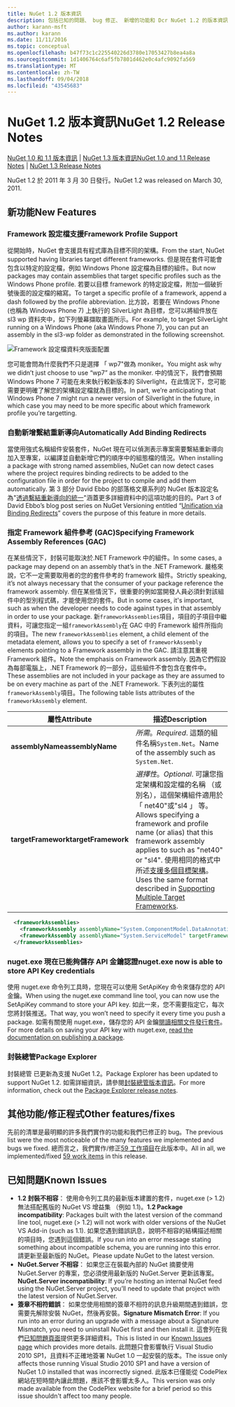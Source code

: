 ```yaml
---
title: NuGet 1.2 版本資訊
description: 包括已知的問題、 bug 修正、 新增的功能和 Dcr NuGet 1.2 的版本資訊。
author: karann-msft
ms.author: karann
ms.date: 11/11/2016
ms.topic: conceptual
ms.openlocfilehash: b47f73c1c225540226d3780e17053427b8ea4a8a
ms.sourcegitcommit: 1d1406764c6af5fb7801d462e0c4afc9092fa569
ms.translationtype: MT
ms.contentlocale: zh-TW
ms.lasthandoff: 09/04/2018
ms.locfileid: "43545683"
---
```

# <a name="nuget-12-release-notes"></a><span data-ttu-id="c487b-103">NuGet 1.2 版本資訊</span><span class="sxs-lookup"><span data-stu-id="c487b-103">NuGet 1.2 Release Notes</span></span>

<span data-ttu-id="c487b-104">[NuGet 1.0 和 1.1 版本資訊](../release-notes/nuget-1.1.md) | [NuGet 1.3 版本資訊](../release-notes/nuget-1.3.md)</span><span class="sxs-lookup"><span data-stu-id="c487b-104">[NuGet 1.0 and 1.1 Release Notes](../release-notes/nuget-1.1.md) | [NuGet 1.3 Release Notes](../release-notes/nuget-1.3.md)</span></span>

<span data-ttu-id="c487b-105">NuGet 1.2 於 2011 年 3 月 30 日發行。</span><span class="sxs-lookup"><span data-stu-id="c487b-105">NuGet 1.2 was released on March 30, 2011.</span></span>

## <a name="new-features"></a><span data-ttu-id="c487b-106">新功能</span><span class="sxs-lookup"><span data-stu-id="c487b-106">New Features</span></span>

### <a name="framework-profile-support"></a><span data-ttu-id="c487b-107">Framework 設定檔支援</span><span class="sxs-lookup"><span data-stu-id="c487b-107">Framework Profile Support</span></span>

<span data-ttu-id="c487b-108">從開始時，NuGet 會支援具有程式庫為目標不同的架構。</span><span class="sxs-lookup"><span data-stu-id="c487b-108">From the start, NuGet supported having libraries target different frameworks.</span></span> <span data-ttu-id="c487b-109">但是現在套件可能會包含以特定的設定檔，例如 Windows Phone 設定檔為目標的組件。</span><span class="sxs-lookup"><span data-stu-id="c487b-109">But now packages may contain assemblies that target specific profiles such as the Windows Phone profile.</span></span> <span data-ttu-id="c487b-110">若要以目標 framework 的特定設定檔，附加一個破折號後面的設定檔的縮寫。</span><span class="sxs-lookup"><span data-stu-id="c487b-110">To target a specific profile of a framework, append a dash followed by the profile abbreviation.</span></span> <span data-ttu-id="c487b-111">比方說，若要在 Windows Phone (也稱為 Windows Phone 7) 上執行的 SilverLight 為目標，您可以將組件放在 sl3 wp 資料夾中，如下列螢幕擷取畫面所示。</span><span class="sxs-lookup"><span data-stu-id="c487b-111">For example, to target SilverLight running on a Windows Phone (aka Windows Phone 7), you can put an assembly in the sl3-wp folder as demonstrated in the following screenshot.</span></span>

![Framework 設定檔資料夾版面配置](./media/framework-profile-support.png)

<span data-ttu-id="c487b-113">您可能會問為什麼我們不只是選擇 「 wp7"做為 moniker。</span><span class="sxs-lookup"><span data-stu-id="c487b-113">You might ask why we didn’t just choose to use “wp7” as the moniker.</span></span> <span data-ttu-id="c487b-114">中的情況下，我們會預期 Windows Phone 7 可能在未來執行較新版本的 Silverlight，在此情況下，您可能需要更明確了解您的架構設定檔就為目標的。</span><span class="sxs-lookup"><span data-stu-id="c487b-114">In part, we’re anticipating that Windows Phone 7 might run a newer version of Silverlight in the future, in which case you may need to be more specific about which framework profile you’re targetting.</span></span>

### <a name="automatically-add-binding-redirects"></a><span data-ttu-id="c487b-115">自動新增繫結重新導向</span><span class="sxs-lookup"><span data-stu-id="c487b-115">Automatically Add Binding Redirects</span></span>

<span data-ttu-id="c487b-116">當使用強式名稱組件安裝套件，NuGet 現在可以偵測表示專案需要繫結重新導向加入至專案，以編譯並自動新增它們的順序中的組態檔的情況。</span><span class="sxs-lookup"><span data-stu-id="c487b-116">When installing a package with strong named assemblies, NuGet can now detect cases where the project requires binding redirects to be added to the configuration file in order for the project to compile and add them automatically.</span></span> <span data-ttu-id="c487b-117">第 3 部分 David Ebbo 的部落格文章系列的 NuGet 版本設定名為"[透過繫結重新導向的統一](http://blog.davidebbo.com/2011/01/nuget-versioning-part-3-unification-via.html)"涵蓋更多詳細資料中的這項功能的目的。</span><span class="sxs-lookup"><span data-stu-id="c487b-117">Part 3 of David Ebbo’s blog post series on NuGet Versioning entitled “[Unification via Binding Redirects](http://blog.davidebbo.com/2011/01/nuget-versioning-part-3-unification-via.html)” covers the purpose of this feature in more details.</span></span>

<a name="framework-assembly-refs"></a>

### <a name="specifying-framework-assembly-references-gac"></a><span data-ttu-id="c487b-118">指定 Framework 組件參考 (GAC)</span><span class="sxs-lookup"><span data-stu-id="c487b-118">Specifying Framework Assembly References (GAC)</span></span>

<span data-ttu-id="c487b-119">在某些情況下，封裝可能取決於.NET Framework 中的組件。</span><span class="sxs-lookup"><span data-stu-id="c487b-119">In some cases, a package may depend on an assembly that’s in the .NET Framework.</span></span> <span data-ttu-id="c487b-120">嚴格來說，它不一定需要取用者的您的套件參考的 framework 組件。</span><span class="sxs-lookup"><span data-stu-id="c487b-120">Strictly speaking, it’s not always necessary that the consumer of your package reference the framework assembly.</span></span> <span data-ttu-id="c487b-121">但在某些情況下，很重要的例如當開發人員必須針對該組件中的型別程式碼，才能使用您的套件。</span><span class="sxs-lookup"><span data-stu-id="c487b-121">But in some cases, it's important, such as when the developer needs to code against types in that assembly in order to use your package.</span></span> <span data-ttu-id="c487b-122">新`frameworkAssemblies`項目，項目的子項目中繼資料，可讓您指定一組`frameworkAssembly`在 GAC 中的 Framework 組件所指向的項目。</span><span class="sxs-lookup"><span data-stu-id="c487b-122">The new `frameworkAssemblies` element, a child element of the metadata element, allows you to specify a set of `frameworkAssembly` elements pointing to a Framework assembly in the GAC.</span></span> <span data-ttu-id="c487b-123">請注意其重視 Framework 組件。</span><span class="sxs-lookup"><span data-stu-id="c487b-123">Note the emphasis on Framework assembly.</span></span>
<span data-ttu-id="c487b-124">因為它們假設為每部電腦上，.NET Framework 的一部分，這些組件不會包含在套件中。</span><span class="sxs-lookup"><span data-stu-id="c487b-124">These assemblies are not included in your package as they are assumed to be on every machine  as part of the .NET Framework.</span></span> <span data-ttu-id="c487b-125">下表列出的屬性`frameworkAssembly`項目。</span><span class="sxs-lookup"><span data-stu-id="c487b-125">The following table lists attributes of the `frameworkAssembly` element.</span></span>


|<span data-ttu-id="c487b-126">屬性</span><span class="sxs-lookup"><span data-stu-id="c487b-126">Attribute</span></span> |<span data-ttu-id="c487b-127">描述</span><span class="sxs-lookup"><span data-stu-id="c487b-127">Description</span></span>|
|----------------|-----------|
|<span data-ttu-id="c487b-128">**assemblyName**</span><span class="sxs-lookup"><span data-stu-id="c487b-128">**assemblyName**</span></span>|<span data-ttu-id="c487b-129">*所需*。</span><span class="sxs-lookup"><span data-stu-id="c487b-129">*Required*.</span></span> <span data-ttu-id="c487b-130">這類的組件名稱`System.Net`。</span><span class="sxs-lookup"><span data-stu-id="c487b-130">Name of the assembly such as `System.Net`.</span></span>|
|<span data-ttu-id="c487b-131">**targetFramework**</span><span class="sxs-lookup"><span data-stu-id="c487b-131">**targetFramework**</span></span>|<span data-ttu-id="c487b-132">*選擇性*。</span><span class="sxs-lookup"><span data-stu-id="c487b-132">*Optional*.</span></span> <span data-ttu-id="c487b-133">可讓您指定架構和設定檔的名稱 （或別名），這個架構組件適用於 「 net40"或"sl4 」 等。</span><span class="sxs-lookup"><span data-stu-id="c487b-133">Allows specifying a framework and profile name (or alias) that this framework assembly applies to such as "net40" or "sl4".</span></span> <span data-ttu-id="c487b-134">使用相同的格式中所述[支援多個目標架構](../create-packages/supporting-multiple-target-frameworks.md)。</span><span class="sxs-lookup"><span data-stu-id="c487b-134">Uses the same format described in [Supporting Multiple Target Frameworks](../create-packages/supporting-multiple-target-frameworks.md).</span></span>|

```xml
  <frameworkAssemblies>
    <frameworkAssembly assemblyName="System.ComponentModel.DataAnnotations" targetFramework="net40" />
    <frameworkAssembly assemblyName="System.ServiceModel" targetFramework="net40" />
  </frameworkAssemblies>
```

### <a name="nugetexe-now-is-able-to-store-api-key-credentials"></a><span data-ttu-id="c487b-135">nuget.exe 現在已能夠儲存 API 金鑰認證</span><span class="sxs-lookup"><span data-stu-id="c487b-135">nuget.exe now is able to store API Key credentials</span></span>

<span data-ttu-id="c487b-136">使用 nuget.exe 命令列工具時，您現在可以使用 SetApiKey 命令來儲存您的 API 金鑰。</span><span class="sxs-lookup"><span data-stu-id="c487b-136">When using the nuget.exe command line tool, you can now use the SetApiKey command to store your API key.</span></span> <span data-ttu-id="c487b-137">如此一來，您不需要指定它，每次您將封裝推送。</span><span class="sxs-lookup"><span data-stu-id="c487b-137">That way, you won’t need to specify it every time you push a package.</span></span> <span data-ttu-id="c487b-138">如需有關使用 nuget.exe，儲存您的 API 金鑰[閱讀相關文件發行套件](../create-packages/publish-a-package.md)。</span><span class="sxs-lookup"><span data-stu-id="c487b-138">For more details on saving your API key with nuget.exe, [read the documentation on publishing a package](../create-packages/publish-a-package.md).</span></span>

### <a name="package-explorer"></a><span data-ttu-id="c487b-139">封裝總管</span><span class="sxs-lookup"><span data-stu-id="c487b-139">Package Explorer</span></span>
<span data-ttu-id="c487b-140">封裝總管 已更新為支援 NuGet 1.2。</span><span class="sxs-lookup"><span data-stu-id="c487b-140">Package Explorer has been updated to support NuGet 1.2.</span></span> <span data-ttu-id="c487b-141">如需詳細資訊，請參閱[封裝總管版本資訊](http://nuget.codeplex.com/wikipage?title=New%20features%20in%20NuGet%20Package%20Explorer%201.0)。</span><span class="sxs-lookup"><span data-stu-id="c487b-141">For more information, check out the [Package Explorer release notes](http://nuget.codeplex.com/wikipage?title=New%20features%20in%20NuGet%20Package%20Explorer%201.0).</span></span>

## <a name="other-featuresfixes"></a><span data-ttu-id="c487b-142">其他功能/修正程式</span><span class="sxs-lookup"><span data-stu-id="c487b-142">Other features/fixes</span></span>

<span data-ttu-id="c487b-143">先前的清單是最明顯的許多我們實作的功能和我們已修正的 bug。</span><span class="sxs-lookup"><span data-stu-id="c487b-143">The previous list were the most noticeable of the many features we implemented and bugs we fixed.</span></span> <span data-ttu-id="c487b-144">總而言之，我們實作/修正[59 工作項目](http://nuget.codeplex.com/workitem/list/advanced?keyword=&status=All&type=All&priority=All&release=NuGet%201.2&assignedTo=All&component=All&sortField=Votes&sortDirection=Descending&page=0)在此版本中。</span><span class="sxs-lookup"><span data-stu-id="c487b-144">All in all, we implemented/fixed [59 work items](http://nuget.codeplex.com/workitem/list/advanced?keyword=&status=All&type=All&priority=All&release=NuGet%201.2&assignedTo=All&component=All&sortField=Votes&sortDirection=Descending&page=0) in this release.</span></span>

## <a name="known-issues"></a><span data-ttu-id="c487b-145">已知問題</span><span class="sxs-lookup"><span data-stu-id="c487b-145">Known Issues</span></span>

* <span data-ttu-id="c487b-146">**1.2 封裝不相容**： 使用命令列工具的最新版本建置的套件，nuget.exe (> 1.2) 無法搭配舊版的 NuGet VS 增益集 （例如 1.1)。</span><span class="sxs-lookup"><span data-stu-id="c487b-146">**1.2 Package incompatibility**: Packages built with the latest version of the command line tool, nuget.exe (> 1.2) will not work with older versions of the NuGet VS Add-in (such as 1.1).</span></span> <span data-ttu-id="c487b-147">如果您遇到錯誤訊息，說明不相容的結構描述相關的項目時，您遇到這個錯誤。</span><span class="sxs-lookup"><span data-stu-id="c487b-147">If you run into an error message stating something about incompatible schema, you are running into this error.</span></span> <span data-ttu-id="c487b-148">請更新至最新版的 NuGet。</span><span class="sxs-lookup"><span data-stu-id="c487b-148">Please update NuGet to the latest version.</span></span>
* <span data-ttu-id="c487b-149">**NuGet.Server 不相容**： 如果您正在裝載內部的 NuGet 摘要使用 NuGet.Server 的專案，您必須使用最新版的 NuGet.Server 更新該專案。</span><span class="sxs-lookup"><span data-stu-id="c487b-149">**NuGet.Server incompatibility**: If you’re hosting an internal NuGet feed using the NuGet.Server project, you’ll need to update that project with the latest version of NuGet.Server.</span></span>
* <span data-ttu-id="c487b-150">**簽章不相符錯誤**： 如果您使用相關的簽章不相符的訊息升級期間遇到錯誤，您需要先解除安裝 NuGet，然後再安裝。</span><span class="sxs-lookup"><span data-stu-id="c487b-150">**Signature Mismatch Error**: If you run into an error during an upgrade with a message about a Signature Mismatch, you need to uninstall NuGet first and then install it.</span></span> <span data-ttu-id="c487b-151">這會列在我們[已知問題頁面](../release-notes/known-issues.md)提供更多詳細資料。</span><span class="sxs-lookup"><span data-stu-id="c487b-151">This is listed in our [Known Issues page](../release-notes/known-issues.md) which provides more details.</span></span> <span data-ttu-id="c487b-152">此問題只會影響執行 Visual Studio 2010 SP1，且資料不正確地簽署 NuGet 1.0 一起安裝的版本。</span><span class="sxs-lookup"><span data-stu-id="c487b-152">The issue only affects those running Visual Studio 2010 SP1 and have a version of NuGet 1.0 installed that was incorrectly signed.</span></span> <span data-ttu-id="c487b-153">此版本已僅能從 CodePlex 網站在短時間內讓此問題，應該不會影響太多人。</span><span class="sxs-lookup"><span data-stu-id="c487b-153">This version was only made available from the CodePlex website for a brief period so this issue shouldn't affect too many people.</span></span>